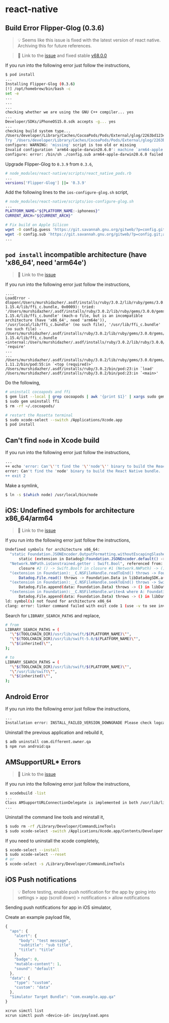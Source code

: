 # react-native

## Build Error Flipper-Glog (0.3.6)

> 💡 Seems like this issue is fixed with the latest version of react native. Archiving this for future references.

> 🔗 Link to the [issue](https://github.com/facebook/react-native/pull/32486/files) and fixed stable [v68.0.0](https://github.com/facebook/react-native/tree/0.68-stable)

If you run into the following error just follow the instructions,

```sh
$ pod install
...
Installing Flipper-Glog (0.3.6)
[!] /opt/homebrew/bin/bash -c
set -e
...
...
...
checking whether we are using the GNU C++ compiler... yes
...
Developer/SDKs/iPhoneOS15.0.sdk accepts -g... yes
...
checking build system type...
/Users/developer/Library/Caches/CocoaPods/Pods/External/glog/2263bd123499e5b93b5efe24871be317-53372/missing: Unknown `--is-lightweight' option
Try `/Users/developer/Library/Caches/CocoaPods/Pods/External/glog/2263bd123499e5b93b5efe24871be317-53372/missing --help' for more information
configure: WARNING: 'missing' script is too old or missing
Invalid configuration `arm64-apple-darwin20.6.0': machine `arm64-apple' not recognized
configure: error: /bin/sh ./config.sub arm64-apple-darwin20.6.0 failed
```

Upgrade Flipper-Glog to `0.3.9` from `0.3.6`,

```sh
# node_modules/react-native/scripts/react_native_pods.rb
...
versions['Flipper-Glog'] ||= '0.3.9'
```

Add the following lines to the `ios-configure-glog.sh` script,

```sh
# node_modules/react-native/scripts/ios-configure-glog.sh
...
PLATFORM_NAME="${PLATFORM_NAME:-iphoneos}"
CURRENT_ARCH="${CURRENT_ARCH}"

# Fix build on Apple Silicon
wget -O config.guess 'https://git.savannah.gnu.org/gitweb/?p=config.git;a=blob_plain;f=config.guess;hb=HEAD'
wget -O config.sub 'https://git.savannah.gnu.org/gitweb/?p=config.git;a=blob_plain;f=config.sub;hb=HEAD'
...
```

## `pod install` incompatible architecture (have 'x86_64', need 'arm64e')

> 🔗 Link to the [issue](https://github.com/CocoaPods/CocoaPods/issues/10220)

If you run into the following error just follow the instructions,

```text
....
LoadError - dlopen(/Users/murshidazher/.asdf/installs/ruby/3.0.2/lib/ruby/gems/3.0.0/gems/ffi-1.15.4/lib/ffi_c.bundle, 0x0009): tried: '/Users/murshidazher/.asdf/installs/ruby/3.0.2/lib/ruby/gems/3.0.0/gems/ffi-1.15.4/lib/ffi_c.bundle' (mach-o file, but is an incompatible architecture (have 'x86_64', need 'arm64e')), '/usr/local/lib/ffi_c.bundle' (no such file), '/usr/lib/ffi_c.bundle' (no such file) - /Users/murshidazher/.asdf/installs/ruby/3.0.2/lib/ruby/gems/3.0.0/gems/ffi-1.15.4/lib/ffi_c.bundle
<internal:/Users/murshidazher/.asdf/installs/ruby/3.0.2/lib/ruby/3.0.0/rubygems/core_ext/kernel_require.rb>:85:in `require'
...
...
/Users/murshidazher/.asdf/installs/ruby/3.0.2/lib/ruby/gems/3.0.0/gems/cocoapods-1.11.2/bin/pod:55:in `<top (required)>'
/Users/murshidazher/.asdf/installs/ruby/3.0.2/bin/pod:23:in `load'
/Users/murshidazher/.asdf/installs/ruby/3.0.2/bin/pod:23:in `<main>'
```

Do the following,

```sh
# uninstall cocoapods and ffi
$ gem list --local | grep cocoapods | awk '{print $1}' | xargs sudo gem uninstall
$ sudo gem uninstall ffi
$ rm -rf ~/.cocoapods/

# restart the Rosetta terminal
$ sudo xcode-select --switch /Applications/Xcode.app
$ pod install
```

## Can't find `node` in Xcode build

If you run into the following error just follow the instructions,

```sh
...
++ echo 'error: Can'\''t find the '\''node'\'' binary to build the React Native bundle. ' 'If you have a non-standard Node.js installation, select your project in Xcode, find ' ''\''Build Phases'\'' - '\''Bundle React Native code and images'\'' and change NODE_BINARY to an ' 'absolute path to your node executable. You can find it by invoking '\''which node'\'' in the terminal.'
error: Can't find the 'node' binary to build the React Native bundle.  If you have a non-standard Node.js installation, select your project in Xcode, find  'Build Phases' - 'Bundle React Native code and images' and change NODE_BINARY to an  absolute path to your node executable. You can find it by invoking 'which node' in the terminal.
++ exit 2
```

Make a symlink,

```sh
$ ln -s $(which node) /usr/local/bin/node
```

## iOS: Undefined symbols for architecture x86_64/arm64

> 🔗 Link to the [issue](https://github.com/DataDog/dd-sdk-reactnative/issues/41)

If you run into the following error just follow the instructions,

```sh
Undefined symbols for architecture x86_64:
  "static Foundation.JSONEncoder.OutputFormatting.withoutEscapingSlashes.getter : Foundation.JSONEncoder.OutputFormatting", referenced from:
      static (extension in Datadog):Foundation.JSONEncoder.default() -> Foundation.JSONEncoder in libDatadogSDK.a(JSONEncoder.o)
  "Network.NWPath.isConstrained.getter : Swift.Bool", referenced from:
      closure #2 () -> Swift.Bool? in closure #1 (Network.NWPath) -> () in Datadog.NWPathNetworkConnectionInfoProvider.init(monitor: Network.NWPathMonitor) -> Datadog.NWPathNetworkConnectionInfoProvider in libDatadogSDK.a(NetworkConnectionInfoProvider.o)
  "(extension in Foundation):__C.NSFileHandle.readToEnd() throws -> Foundation.Data?", referenced from:
      Datadog.File.read() throws -> Foundation.Data in libDatadogSDK.a(File.o)
  "(extension in Foundation):__C.NSFileHandle.seekToEnd() throws -> Swift.UInt64", referenced from:
      Datadog.File.append(data: Foundation.Data) throws -> () in libDatadogSDK.a(File.o)
  "(extension in Foundation):__C.NSFileHandle.write<A where A: Foundation.DataProtocol>(contentsOf: A) throws -> ()", referenced from:
      Datadog.File.append(data: Foundation.Data) throws -> () in libDatadogSDK.a(File.o)
ld: symbol(s) not found for architecture x86_64
clang: error: linker command failed with exit code 1 (use -v to see invocation)
```

Search for `LIBRARY_SEARCH_PATHS` and replace,

```sh
# from
LIBRARY_SEARCH_PATHS = (
  "\"$(TOOLCHAIN_DIR)/usr/lib/swift/$(PLATFORM_NAME)\"",
  "\"$(TOOLCHAIN_DIR)/usr/lib/swift-5.0/$(PLATFORM_NAME)\"",
  "\"$(inherited)\"",
);

# to
LIBRARY_SEARCH_PATHS = (
  "\"$(TOOLCHAIN_DIR)/usr/lib/swift/$(PLATFORM_NAME)\"",
  "\"/usr/lib/swift\"",
  "\"$(inherited)\"",
);
```

## Android Error

If you run into the following error just follow the instructions,

```sh
...
Installation error: INSTALL_FAILED_VERSION_DOWNGRADE Please check logcat output for more details. Launch canceled!
```

Uninstall the previous application and rebuild it,

```sh
$ adb uninstall com.different.owner.qa
$ npm run android:qa
```

## AMSupportURL* Errors

> 🔗 Link to the [issue](https://www.reddit.com/r/MacOS/comments/nqgvwg/class_amsupporturlconnectiondelegate_is/hoqz9bb/)

If you run into the following error just follow the instructions,

```sh
$ xcodebuild -list
...
Class AMSupportURLConnectionDelegate is implemented in both /usr/lib/libauthinstall.dylib (0x209986c10) and /System/Library/PrivateFrameworks/MobileDevice.framework/Versions/A/MobileDevice (0x1187bc2b8)
...
```

Uninstall the command line tools and reinstall it,

```sh
$ sudo rm -rf /Library/Developer/CommandLineTools
$ sudo xcode-select -switch /Applications/Xcode.app/Contents/Developer
```

If you need to uninstall the xcode completely,

```sh
$ xcode-select --install
$ sudo xcode-select --reset
# or
$ xcode-select -s /Library/Developer/CommandLineTools
```

## iOS Push notifications

> 💡 Before testing, enable push notification for the app by going into settings > app (scroll down) > notifications > allow notifications

Sending push notifications for app in iOS simulator,

Create an example payload file,

```js
{
  "aps": {
    "alert": {
      "body": "test message",
      "subtitle": "sub title",
      "title": "title"
    },
    "badge": 0,
    "mutable-content": 1,
    "sound": "default"
  },
  "data": {
    "type": "custom",
    "custom": "data"
  },
  "Simulator Target Bundle": "com.example.app.qa"
}
```

```sh
xcrun simctl list
xcrun simctl push <device-id> ios/payload.apns
```
